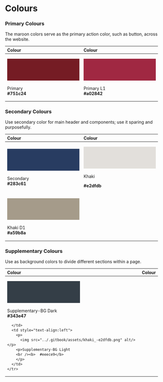 # Colours

### Primary Colours

The maroon colors serve as the primary action color, such as button, across the website.

<table>
  <thead>
    <tr>
      <th style="text-align:left">Colour</th>
      <th style="text-align:left">Colour</th>
    </tr>
  </thead>
  <tbody>
    <tr>
      <td style="text-align:left">
        <p>
          <img src="../.gitbook/assets/primary.png" alt/>
        </p>
        <p>Primary
          <br /> <b>#751c24</b>
        </p>
      </td>
      <td style="text-align:left">
        <p><b> </b>
          <img src="../.gitbook/assets/primary-l1.png" alt/></p>
        <p>Primary L1
          <br /> <b>#a02842</b>
        </p>
      </td>
    </tr>
  </tbody>
</table>

### Secondary Colours

Use secondary color for main header and components; use it sparing and purposefully.

<table>
  <thead>
    <tr>
      <th style="text-align:left">Colour</th>
      <th style="text-align:left">Colour</th>
    </tr>
  </thead>
  <tbody>
    <tr>
      <td style="text-align:left">
        <p>
          <img src="../.gitbook/assets/secondary_-283c61.png" alt/>
        </p>
        <p>Secondary <br />
        <b>  #283c61</b></p>
      </td>
      <td style="text-align:left">
        <p>
          <img src="../.gitbook/assets/khaki_-e2dfdb.png" alt/></p>
        <p>Khaki</p>
        <p><b>  #e2dfdb</b>
        </p>
      </td>
    </tr>
    <tr>
      <td style="text-align:left">
        <p>
          <img src="../.gitbook/assets/khakid1_-a59b8a.png" alt/>
        </p>
        <p>Khaki D1
          <br /> <b>#a59b8a</b>
        </p>
      </td>
      <td style="text-align:left"></td>
    </tr>
  </tbody>
</table>

### Supplementary Colours

Use as background colors to divide different sections within a page.

<table>
  <thead>
    <tr>
      <th style="text-align:left">Colour</th>
      <th style="text-align:left">Colour</th>
    </tr>
  </thead>
  <tbody>
    <tr>
      <td style="text-align:left">
        <p>
          <img src="../.gitbook/assets/supplementary-bg-dark_-343e47.png" alt/>
        </p>
        <p>Supplementary-BG Dark
          <br /><b>  #343e47</b>
        </p>
   
      </td>
      <td style="text-align:left">
        <p>
          <img src="../.gitbook/assets/khaki_-e2dfdb.png" alt/></p>
        <p>Supplementary-BG Light
        <br /><b>  #eeece9</b>
        </p>
      </td>
    </tr>
  </tbody>
</table>

